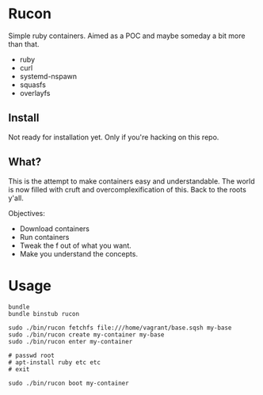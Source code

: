 # Rucon

Simple ruby containers. Aimed as a POC and maybe someday a bit more than that. 

- ruby
- curl
- systemd-nspawn
- squasfs
- overlayfs

## Install

Not ready for installation yet. Only if you're hacking on this repo. 

## What?

This is the attempt to make containers easy and understandable. The world is now
filled with cruft and overcomplexification of this. Back to the roots y'all.

Objectives:

- Download containers
- Run containers
- Tweak the f out of what you want.
- Make you understand the concepts.

# Usage

```
bundle
bundle binstub rucon

sudo ./bin/rucon fetchfs file:///home/vagrant/base.sqsh my-base
sudo ./bin/rucon create my-container my-base
sudo ./bin/rucon enter my-container

# passwd root 
# apt-install ruby etc etc
# exit

sudo ./bin/rucon boot my-container
```